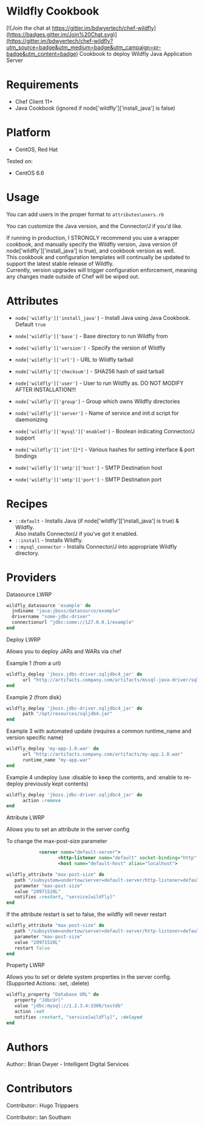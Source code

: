 # Wildfly Cookbook

[![Join the chat at https://gitter.im/bdwyertech/chef-wildfly](https://badges.gitter.im/Join%20Chat.svg)](https://gitter.im/bdwyertech/chef-wildfly?utm_source=badge&utm_medium=badge&utm_campaign=pr-badge&utm_content=badge)
Cookbook to deploy Wildfly Java Application Server

# Requirements
- Chef Client 11+
- Java Cookbook (ignored if node['wildfly']['install_java'] is false)

# Platform
- CentOS, Red Hat

Tested on:
- CentOS 6.6

# Usage
You can add users in the proper format to `attributes\users.rb`

You can customize the Java version, and the Connector/J if you'd like.

If running in production, I STRONGLY recommend you use a wrapper cookbook, and manually specify the Wildfly version, 
Java version (if node['wildfly']['install_java'] is true), and cookbook version as well.  
This cookbook and configuration templates will continually be updated to support the latest stable release of Wildfly.  
Currently, version upgrades will trigger configuration enforcement, meaning any changes made outside of Chef will be wiped out.

# Attributes
* `node['wildfly']['install_java']` - Install Java using Java Cookbook.  Default `true`
* `node['wildfly']['base']` - Base directory to run Wildfly from

* `node['wildfly']['version']` - Specify the version of Wildfly
* `node['wildfly']['url']` - URL to Wildfly tarball
* `node['wildfly']['checksum']` - SHA256 hash of said tarball

* `node['wildfly']['user']` - User to run Wildfly as. DO NOT MODIFY AFTER INSTALLATION!!!
* `node['wildfly']['group']` - Group which owns Wildfly directories
* `node['wildfly']['server']` - Name of service and init.d script for daemonizing

* `node['wildfly']['mysql']['enabled']` - Boolean indicating Connector/J support

* `node['wildfly']['int'][*]` - Various hashes for setting interface & port bindings

* `node['wildfly']['smtp']['host']` - SMTP Destination host
* `node['wildfly']['smtp']['port']` - SMTP Destination port


# Recipes
* `::default` - Installs Java (if node['wildfly']['install_java'] is true) & Wildfly.  
Also installs Connector/J if you've got it enabled.
* `::install` - Installs Wildfly.
* `::mysql_connector` - Installs Connector/J into appropriate Wildfly directory.

# Providers

Datasource LWRP

```ruby
wildfly_datasource 'example' do
  jndiname "java:jboss/datasource/example"
  drivername "some-jdbc-driver"
  connectionurl "jdbc:some://127.0.0.1/example"
end
```

Deploy LWRP

Allows you to deploy JARs and WARs via chef

Example 1 (from a url)
```ruby
wildfly_deploy 'jboss.jdbc-driver.sqljdbc4_jar' do
      url "http://artifacts.company.com/artifacts/mssql-java-driver/sqljdbc4.jar"
end
```

Example 2 (from disk)
```ruby
wildfly_deploy 'jboss.jdbc-driver.sqljdbc4_jar' do
      path "/opt/resources/sqljdb4.jar"
end
```

Example 3 with automated update (requires a common runtime_name and version specific name)
```ruby
wildfly_deploy 'my-app-1.0.war' do
      url "http://artifacts.company.com/artifacts/my-app.1.0.war"
      runtime_name "my-app.war"
end
```

Example 4 undeploy (use :disable to keep the contents, and :enable to re-deploy previously kept contents)
```ruby
wildfly_deploy 'jboss.jdbc-driver.sqljdbc4_jar' do
      action :remove
end
```

Attribute LWRP

Allows you to set an attribute in the server config

To change the max-post-size parameter
```xml
            <server name="default-server">
			       <http-listener name="default" socket-binding="http" max-post-size="20971520"/>
				   <host name="default-host" alias="localhost">

```

```ruby
wildfly_attribute "max-post-size" do
   path "/subsystem=undertow/server=default-server/http-listener=default"
   parameter "max-post-size"
   value "20971520L"
   notifies :restart, "service[wildfly]"
end
```

If the attribute restart is set to false, the wildfly will never restart

```ruby
wildfly_attribute "max-post-size" do
   path "/subsystem=undertow/server=default-server/http-listener=default"
   parameter "max-post-size"
   value "20971520L"
   restart false
end
```

Property LWRP

Allows you to set or delete system properties in the server config. (Supported Actions: :set, :delete)

```ruby
wildfly_property "Database URL" do
   property "JdbcUrl"
   value "jdbc:mysql://1.2.3.4:3306/testdb"
   action :set
   notifies :restart, "service[wildfly]", :delayed
end
```

# Authors

Author:: Brian Dwyer - Intelligent Digital Services

# Contributors
Contributor:: Hugo Trippaers

Contributor:: Ian Southam
